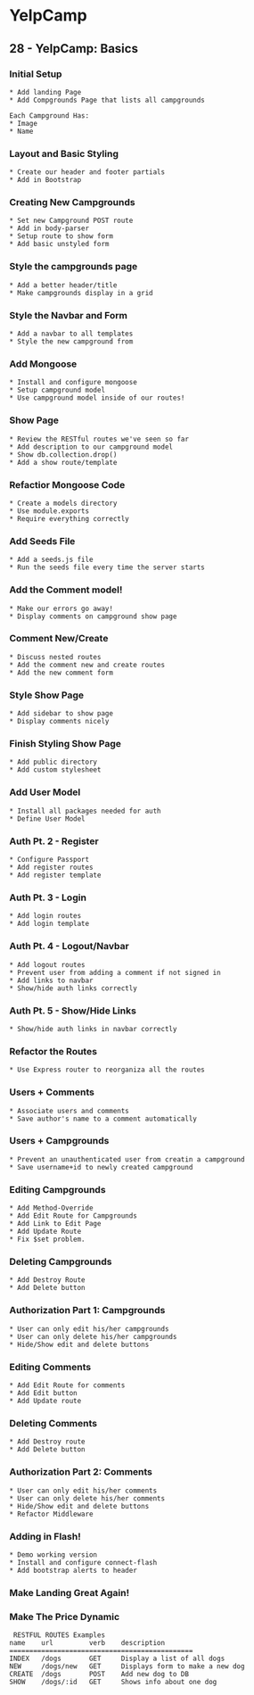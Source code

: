 # YelpCamp

## 28 - YelpCamp: Basics

### Initial Setup

    * Add landing Page
    * Add Compgrounds Page that lists all campgrounds

    Each Campground Has:
    * Image
    * Name

### Layout and Basic Styling

    * Create our header and footer partials
    * Add in Bootstrap

### Creating New Campgrounds

    * Set new Campground POST route
    * Add in body-parser
    * Setup route to show form
    * Add basic unstyled form

### Style the campgrounds page

    * Add a better header/title
    * Make campgrounds display in a grid

### Style the Navbar and Form

    * Add a navbar to all templates
    * Style the new campground from

### Add Mongoose

    * Install and configure mongoose
    * Setup campground model
    * Use campground model inside of our routes!

### Show Page

    * Review the RESTful routes we've seen so far
    * Add description to our campground model
    * Show db.collection.drop()
    * Add a show route/template

### Refactior Mongoose Code

    * Create a models directory
    * Use module.exports
    * Require everything correctly

### Add Seeds File

    * Add a seeds.js file
    * Run the seeds file every time the server starts

### Add the Comment model!

    * Make our errors go away!
    * Display comments on campground show page

### Comment New/Create
    * Discuss nested routes
    * Add the comment new and create routes
    * Add the new comment form

### Style Show Page
    * Add sidebar to show page
    * Display comments nicely

### Finish Styling Show Page
    * Add public directory
    * Add custom stylesheet

### Add User Model
    * Install all packages needed for auth
    * Define User Model

### Auth Pt. 2 - Register
    * Configure Passport
    * Add register routes
    * Add register template

### Auth Pt. 3 - Login
    * Add login routes
    * Add login template

### Auth Pt. 4 - Logout/Navbar
    * Add logout routes
    * Prevent user from adding a comment if not signed in
    * Add links to navbar
    * Show/hide auth links correctly

### Auth Pt. 5 - Show/Hide Links
    * Show/hide auth links in navbar correctly

### Refactor the Routes
    * Use Express router to reorganiza all the routes

### Users + Comments
    * Associate users and comments
    * Save author's name to a comment automatically

### Users + Campgrounds
    * Prevent an unauthenticated user from creatin a campground
    * Save username+id to newly created campground

### Editing Campgrounds
    * Add Method-Override
    * Add Edit Route for Campgrounds
    * Add Link to Edit Page
    * Add Update Route
    * Fix $set problem.

### Deleting Campgrounds
    * Add Destroy Route
    * Add Delete button

### Authorization Part 1: Campgrounds
    * User can only edit his/her campgrounds
    * User can only delete his/her campgrounds
    * Hide/Show edit and delete buttons

### Editing Comments
    * Add Edit Route for comments
    * Add Edit button
    * Add Update route

### Deleting Comments
    * Add Destroy route
    * Add Delete button

### Authorization Part 2: Comments
    * User can only edit his/her comments
    * User can only delete his/her comments
    * Hide/Show edit and delete buttons
    * Refactor Middleware

### Adding in Flash!
    * Demo working version
    * Install and configure connect-flash
    * Add bootstrap alerts to header

### Make Landing Great Again!

### Make The Price Dynamic

     RESTFUL ROUTES Examples
    name    url         verb    description
    ==============================================
    INDEX   /dogs       GET     Display a list of all dogs
    NEW     /dogs/new   GET     Displays form to make a new dog
    CREATE  /dogs       POST    Add new dog to DB
    SHOW    /dogs/:id   GET     Shows info about one dog
